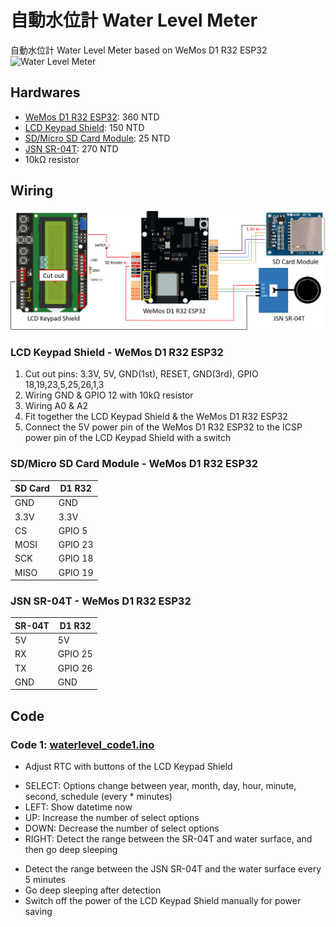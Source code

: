 # 自動水位計 Water Level Meter
自動水位計 Water Level Meter based on WeMos D1 R32 ESP32
![Water Level Meter](./imgs/photos.jpg)

## Hardwares
- [WeMos D1 R32 ESP32](https://www.taiwansensor.com.tw/product/wemos-d1-r32-esp-32-%E9%96%8B%E7%99%BC%E7%89%88-%E8%97%8D%E8%8A%BD-wifi-uno-r3-%E4%B8%80%E9%AB%94-4mb-%E8%A8%98%E6%86%B6%E9%AB%94/): 360 NTD
- [LCD Keypad Shield](https://create.arduino.cc/projecthub/electropeak/using-1602-lcd-keypad-shield-w-arduino-w-examples-e02d95): 150 NTD
- [SD/Micro SD Card Module](https://create.arduino.cc/projecthub/electropeak/sd-card-module-with-arduino-how-to-read-write-data-37f390): 25 NTD
- [JSN SR-04T](https://www.jmaker.com.tw/products/jsn-sr04t): 270 NTD
- 10kΩ resistor

## Wiring
![Water Level Meter layout](./imgs/layout.png)

### LCD Keypad Shield - WeMos D1 R32 ESP32
 1. Cut out pins: 3.3V, 5V, GND(1st), RESET, GND(3rd), GPIO 18,19,23,5,25,26,1,3
 2. Wiring GND & GPIO 12 with 10kΩ resistor
 3. Wiring A0 & A2
 4. Fit together the LCD Keypad Shield & the WeMos D1 R32 ESP32
 5. Connect the 5V power pin of the WeMos D1 R32 ESP32 to the ICSP power pin of the LCD Keypad Shield with a switch

### SD/Micro SD Card Module - WeMos D1 R32 ESP32
| SD Card | D1 R32 |
| -------- | -------- |
| GND | GND |
| 3.3V | 3.3V |
| CS | GPIO 5 |
| MOSI | GPIO 23 |
| SCK | GPIO 18 |
| MISO | GPIO 19 |

### JSN SR-04T - WeMos D1 R32 ESP32
| SR-04T | D1 R32 |
| -------- | -------- |
| 5V | 5V |
| RX | GPIO 25 |
| TX | GPIO 26 |
| GND | GND |

## Code

### Code 1: [waterlevel_code1.ino](waterlevel_code1.ino)
 - Adjust RTC with buttons of the LCD Keypad Shield
  * SELECT: Options change between year, month, day, hour, minute, second, schedule (every * minutes)
  * LEFT: Show datetime now
  * UP: Increase the number of select options
  * DOWN: Decrease the number of select options
  * RIGHT: Detect the range between the SR-04T and water surface, and then go deep sleeping
 - Detect the range between the JSN SR-04T and the water surface every 5 minutes
 - Go deep sleeping after detection
 - Switch off the power of the LCD Keypad Shield manually for power saving
